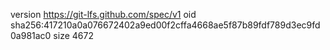 version https://git-lfs.github.com/spec/v1
oid sha256:417210a0a076672402a9ed00f2cffa4668ae5f87b89fdf789d3ec9fd0a981ac0
size 4672
